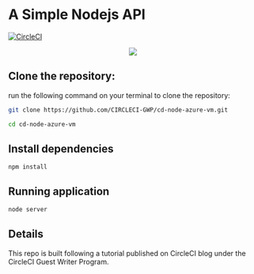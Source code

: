 # A Simple Nodejs API

[![CircleCI](https://circleci.com/gh/CIRCLECI-GWP/cd-node-azure-vm.svg?style=svg)](https://circleci.com/gh/CIRCLECI-GWP/cd-node-azure-vm)

<p align="center"><img src="https://avatars3.githubusercontent.com/u/59034516"></p>

## Clone the repository:

run the following command on your terminal to clone the repository:

```bash
git clone https://github.com/CIRCLECI-GWP/cd-node-azure-vm.git

cd cd-node-azure-vm
```

## Install dependencies

```
npm install
```

## Running application

```bash
node server
```

## Details

This repo is built following a tutorial published on CircleCI blog under the CircleCI Guest Writer Program.
